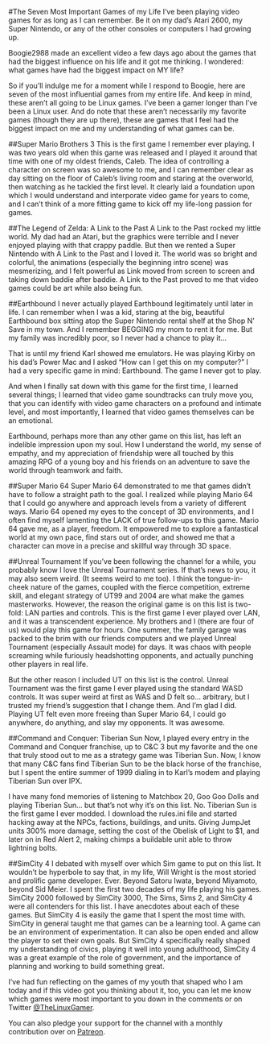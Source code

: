 #The Seven Most Important Games of my Life
I’ve been playing video games for as long as I can remember. Be it on my dad’s Atari 2600, my Super Nintendo, or any of the other consoles or computers I had growing up. 

Boogie2988 made an excellent video a few days ago about the games that had the biggest influence on his life and it got me thinking. I wondered: what games have had the biggest impact on MY life?

So if you’ll indulge me for a moment while I respond to Boogie, here are seven of the most influential games from my entire life. And keep in mind, these aren’t all going to be Linux games. I’ve been a gamer longer than I’ve been a Linux user. And do note that these aren’t necessarily my favorite games (though they are up there), these are games that I feel had the biggest impact on me and my understanding of what games can be.

##Super Mario Brothers 3
This is the first game I remember ever playing. I was two years old when this game was released and I played it around that time with one of my oldest friends, Caleb. The idea of controlling a character on screen was so awesome to me, and I can remember clear as day sitting on the floor of Caleb’s living room and staring at the overworld, then watching as he tackled the first level. It clearly laid a foundation upon which I would understand and interporate video game for years to come, and I can’t think of a more fitting game to kick off my life-long passion for games.

##The Legend of Zelda: A Link to the Past
A Link to the Past rocked my little world. My dad had an Atari, but the graphics were terrible and I never enjoyed playing with that crappy paddle. But then we rented a Super Nintendo with A Link to the Past and I loved it. The world was so bright and colorful, the animations (especially the beginning intro scene) was mesmerizing, and I felt powerful as Link moved from screen to screen and taking down baddie after baddie. A Link to the Past proved to me that video games could be art while also being fun.

##Earthbound
I never actually played Earthbound legitimately until later in life. I can remember when I was a kid, staring at the big, beautiful Earthbound box sitting atop the Super Nintendo rental shelf at the Shop N’ Save in my town. And I remember BEGGING my mom to rent it for me. But my family was incredibly poor, so I never had a chance to play it…

That is until my friend Karl showed me emulators. He was playing Kirby on his dad’s Power Mac and I asked “How can I get this on my computer?” I had a very specific game in mind: Earthbound. The game I never got to play.

And when I finally sat down with this game for the first time, I learned several things; I learned that video game soundtracks can truly move you, that you can identify with video game characters on a profound and intimate level, and most importantly, I learned that video games themselves can be an emotional.

Earthbound, perhaps more than any other game on this list, has left an indelible impression upon my soul. How I understand the world, my sense of empathy, and my appreciation of friendship were all touched by this amazing RPG of a young boy and his friends on an adventure to save the world through teamwork and faith.

##Super Mario 64
Super Mario 64 demonstrated to me that games didn’t have to follow a straight path to the goal. I realized while playing Mario 64 that I could go anywhere and approach levels from a variety of different ways. Mario 64 opened my eyes to the concept of 3D environments, and I often find myself lamenting the LACK of true follow-ups to this game. Mario 64 gave me, as a player, freedom. It empowered me to explore a fantastical world at my own pace, find stars out of order, and showed me that a character can move in a precise and skillful way through 3D space.

##Unreal Tournament
If you’ve been following the channel for a while, you probably know I love the Unreal Tournament series. If that’s news to you, it may also seem weird. (It seems weird to me too). I think the tongue-in-cheek nature of the games, coupled with the fierce competition, extreme skill, and elegant strategy of UT99 and 2004 are what make the games masterworks. However, the reason the original game is on this list is two-fold: LAN parties and controls. This is the first game I ever played over LAN, and it was a transcendent experience. My brothers and I (there are four of us) would play this game for hours. One summer, the family garage was packed to the brim with our friends computers and we played Unreal Tournament (especially Assault mode) for days. It was chaos with people screaming while furiously headshotting opponents, and actually punching other players in real life.

But the other reason I included UT on this list is the control. Unreal Tournament was the first game I ever played using the standard WASD controls. It was super weird at first as WAS and D felt so... arbitrary, but I trusted my friend’s suggestion that I change them. And I’m glad I did. Playing UT felt even more freeing than Super Mario 64, I could go anywhere, do anything, and slay my opponents. It was awesome.

##Command and Conquer: Tiberian Sun
Now, I played every entry in the Command and Conquer franchise, up to C&C 3 but my favorite and the one that truly stood out to me as a strategy game was Tiberian Sun. Now, I know that many C&C fans find Tiberian Sun to be the black horse of the franchise, but I spent the entire summer of 1999 dialing in to Karl’s modem and playing Tiberian Sun over IPX.

I have many fond memories of listening to Matchbox 20, Goo Goo Dolls and playing Tiberian Sun… but that’s not why it’s on this list. No. Tiberian Sun is the first game I ever modded. I download the rules.ini file and started hacking away at the NPCs, factions, buildings, and units. Giving JumpJet units 300% more damage, setting the cost of the Obelisk of Light to $1, and later on in Red Alert 2, making chimps a buildable unit able to throw lightning bolts. 

##SimCity 4
I debated with myself over which Sim game to put on this list. It wouldn’t be hyperbole to say that, in my life, Will Wright is the most storied and prolific game developer. Ever. Beyond Satoru Iwata, beyond Miyamoto, beyond Sid Meier. I spent the first two decades of my life playing his games. SimCity 2000 followed by SimCity 3000, The Sims, Sims 2, and SimCity 4 were all contenders for this list. I have anecdotes about each of these games. But SimCity 4 is easily the game that I spent the most time with. SimCity in general taught me that games can be a learning tool. A game can be an environment of experimentation. It can also be open ended and allow the player to set their own goals. But SimCity 4 specifically really shaped my understanding of civics, playing it well into young adulthood, SimCity 4 was a great example of the role of government, and the importance of planning and working to build something great.

I’ve had fun reflecting on the games of my youth that shaped who I am today and if this video got you thinking about it, too, you can let me know which games were most important to you down in the comments or on Twitter [@TheLinuxGamer](http://twitter.com/thelinuxgamer).

You can also pledge your support for the channel with a monthly contribution over on [Patreon](http://patreon.com/thelinuxgamer).
